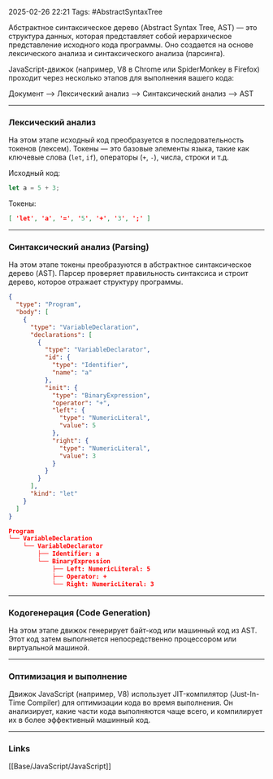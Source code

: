 2025-02-26 22:21
Tags: #AbstractSyntaxTree

Абстрактное синтаксическое дерево (Abstract Syntax Tree, AST) — это структура данных, которая представляет собой иерархическое представление исходного кода программы. Оно создается на основе лексического анализа и синтаксического анализа (парсинга).

JavaScript-движок (например, V8 в Chrome или SpiderMonkey в Firefox) проходит через несколько этапов для выполнения вашего кода:

Документ --> Лексический анализ --> Синтаксический анализ --> AST

---

### Лексический анализ

На этом этапе исходный код преобразуется в последовательность токенов (лексем). Токены — это базовые элементы языка, такие как ключевые слова (`let`, `if`), операторы (`+`, `-`), числа, строки и т.д.

Исходный код:
```js
let a = 5 + 3;
```

Токены:
```json
[ 'let', 'a', '=', '5', '+', '3', ';' ]
```

---

### Синтаксический анализ (Parsing)

На этом этапе токены преобразуются в абстрактное синтаксическое дерево (AST). Парсер проверяет правильность синтаксиса и строит дерево, которое отражает структуру программы.

```json
{
  "type": "Program",
  "body": [
    {
      "type": "VariableDeclaration",
      "declarations": [
        {
          "type": "VariableDeclarator",
          "id": {
            "type": "Identifier",
            "name": "a"
          },
          "init": {
            "type": "BinaryExpression",
            "operator": "+",
            "left": {
              "type": "NumericLiteral",
              "value": 5
            },
            "right": {
              "type": "NumericLiteral",
              "value": 3
            }
          }
        }
      ],
      "kind": "let"
    }
  ]
}
```

```json
Program
└── VariableDeclaration
    └── VariableDeclarator
        ├── Identifier: a
        └── BinaryExpression
            ├── Left: NumericLiteral: 5
            ├── Operator: +
            └── Right: NumericLiteral: 3
```

---

### Кодогенерация (Code Generation)

На этом этапе движок генерирует байт-код или машинный код из AST. Этот код затем выполняется непосредственно процессором или виртуальной машиной.

---

### Оптимизация и выполнение

Движок JavaScript (например, V8) использует JIT-компилятор (Just-In-Time Compiler) для оптимизации кода во время выполнения. Он анализирует, какие части кода выполняются чаще всего, и компилирует их в более эффективный машинный код.

---
### Links
[[Base/JavaScript/JavaScript]]
